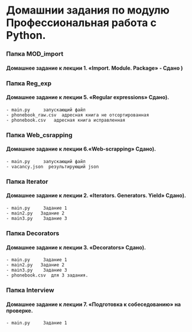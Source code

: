 # Домашнии задания по модулю Профессиональная работа с Python.


### Папка MOD_import  
#### Домашнее задание к лекции 1. «Import. Module. Package» - Сдано )


### Папка Reg_exp
#### Домашнее задание к лекции 5. «Regular expressions»  Сдано). 

    - main.py     запускающий файл 
    - phonebook_raw.csv  адресная книга не отсортированная
    - phonebook.csv   адресная книга исправленная

### Папка Web_csrapping
#### Домашнее задание к лекции 6.«Web-scrapping» Сдано).

    - main.py     запускающий файл 
    - vacancy.json  результирующий json


### Папка Iterator
#### Домашнее задание к лекции 2. «Iterators. Generators. Yield»  Сдано).

    - main.py     Задание 1
    - main2.py   Задание 2
    - main3.py    Задание 3

### Папка Decorators
#### Домашнее задание к лекции 3. «Decorators» Сдано).
    
    - main.py     Задание 1
    - main2.py   Задание 2
    - main3.py    Задание 3
    - phonebook.csv  для 3 задания.

### Папка Interview
#### Домашнее задание к лекции 7. «Подготовка к собеседованию» на проверке.

    - main.py     Задание 1